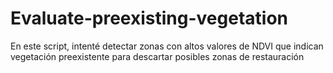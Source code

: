 # Evaluate-preexisting-vegetation
En este script, intenté detectar zonas con altos valores de NDVI que indican vegetación preexistente para descartar posibles zonas de restauración
